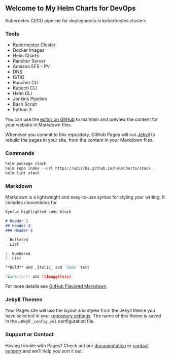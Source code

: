 ## Welcome to My Helm Charts for DevOps
Kubernetes CI/CD pipeline for deployments in kuberbestes clusters 

### Tools
- Kubernestes Cluster
- Docker Images
- Helm Charts
- Rancher Server
- Amazon EFS - PV
- DNS
- ISTIO
- Rancher CLI
- Kubectl CLI
- Helm CLI
- Jenkins Pipeline
- Bash Script
- Python 3

You can use the [editor on GitHub](https://github.com/aziz781/helmCharts/edit/master/README.md) to maintain and preview the content for your website in Markdown files.

Whenever you commit to this repository, GitHub Pages will run [Jekyll](https://jekyllrb.com/) to rebuild the pages in your site, from the content in your Markdown files.


### Commands

```markdown
helm package stack
helm repo index --url https://aziz781.github.io/helmCharts/stack .
helm lint stack
```

### Markdown

Markdown is a lightweight and easy-to-use syntax for styling your writing. It includes conventions for

```markdown
Syntax highlighted code block

# Header 1
## Header 2
### Header 3

- Bulleted
- List

1. Numbered
2. List

**Bold** and _Italic_ and `Code` text

[Link](url) and ![Image](src)
```

For more details see [GitHub Flavored Markdown](https://guides.github.com/features/mastering-markdown/).

### Jekyll Themes

Your Pages site will use the layout and styles from the Jekyll theme you have selected in your [repository settings](https://github.com/aziz781/helmCharts/settings). The name of this theme is saved in the Jekyll `_config.yml` configuration file.

### Support or Contact

Having trouble with Pages? Check out our [documentation](https://help.github.com/categories/github-pages-basics/) or [contact support](https://github.com/contact) and we’ll help you sort it out.
